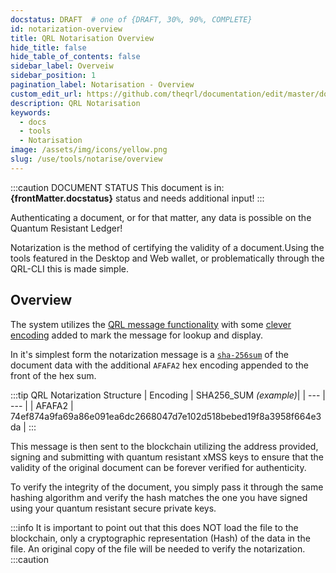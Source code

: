 ```yaml
---
docstatus: DRAFT  # one of {DRAFT, 30%, 90%, COMPLETE}
id: notarization-overview
title: QRL Notarisation Overview
hide_title: false
hide_table_of_contents: false
sidebar_label: Overveiw
sidebar_position: 1
pagination_label: Notarisation - Overview
custom_edit_url: https://github.com/theqrl/documentation/edit/master/docs/basics/what-is-qrl.md
description: QRL Notarisation
keywords:
  - docs
  - tools
  - Notarisation
image: /assets/img/icons/yellow.png
slug: /use/tools/notarise/overview
---
```



:::caution DOCUMENT STATUS 
<span>This document is in: <b>{frontMatter.docstatus}</b> status and needs additional input!</span>
:::


Authenticating a document, or for that matter, any data is possible on the Quantum Resistant Ledger!

Notarization is the method of certifying the validity of a document.Using the tools featured in the Desktop and Web wallet, or problematically through the QRL-CLI this is made simple.

## Overview

The system utilizes the [QRL message functionality](tools/messages) with some [clever encoding](developers/message-tx-encoding) added to mark the message for lookup and display. 

In it's simplest form the notarization message is a [`sha-256sum`](https://en.wikipedia.org/wiki/SHA-2) of the document data with the additional `AFAFA2` hex encoding appended to the front of the hex sum.

:::tip QRL Notarization Structure
| Encoding | SHA256_SUM *(example)*|
| --- | --- |
| AFAFA2 | 74ef874a9fa69a86e091ea6dc2668047d7e102d518bebed19f8a3958f664e3da |
:::

This message is then sent to the blockchain utilizing the address provided, signing and submitting with quantum resistant xMSS keys to ensure that the validity of the original document can be forever verified for authenticity.

To verify the integrity of the document, you simply pass it through the same hashing algorithm and verify the hash matches the one you have signed using your quantum resistant secure private keys.


:::info
It is important to point out that this does NOT load the file to the blockchain, only a cryptographic representation (Hash) of the data in the file. An original copy of the file will be needed to verify the notarization.
:::caution


